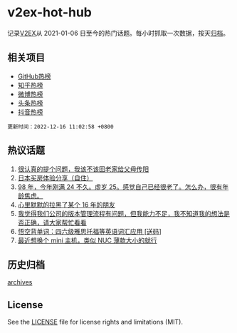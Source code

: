# v2ex-hot-hub

 记录[V2EX](https://www.v2ex.com/)从 2021-01-06 日至今的热门话题。每小时抓取一次数据，按天[归档](archives)。
 
 ## 相关项目

- [GitHub热榜](https://github.com/lonnyzhang423/github-hot-hub)
- [知乎热榜](https://github.com/lonnyzhang423/zhihu-hot-hub)
- [微博热榜](https://github.com/lonnyzhang423/weibo-hot-hub)
- [头条热榜](https://github.com/lonnyzhang423/toutiao-hot-hub)
- [抖音热榜](https://github.com/lonnyzhang423/douyin-hot-hub)


 `更新时间：2022-12-16 11:02:58 +0800`

## 热议话题

1. [很认真的提个问题，我该不该回老家给父母传阳](https://www.v2ex.com/t/902756)
1. [日本买房体验分享（自住）](https://www.v2ex.com/t/902719)
1. [98 年，今年刚满 24 不久。虚岁 25。感觉自己已经很老了。怎么办，很有年龄焦虑。](https://www.v2ex.com/t/902854)
1. [心里默默的拉黑了某个 16 年的朋友](https://www.v2ex.com/t/902851)
1. [我觉得我们公司的版本管理流程有问题，但我能力不足，我不知道我的想法是否正确，请大家帮忙看看](https://www.v2ex.com/t/902669)
1. [悟空背单词：四六级雅思托福等英语词汇应用 [送码]](https://www.v2ex.com/t/902711)
1. [最近想换个 mini 主机，类似 NUC 薄款大小的就行](https://www.v2ex.com/t/902673)

## 历史归档

[archives](archives)

## License

See the [LICENSE](LICENSE) file for license rights and limitations (MIT).
